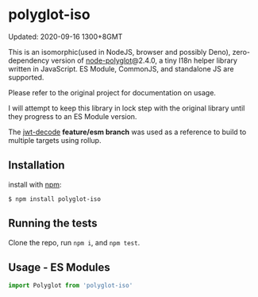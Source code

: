 polyglot-iso
============

Updated: 2020-09-16 1300+8GMT

This is an isomorphic(used in NodeJS, browser and possibly Deno), zero-dependency version of [node-polyglot](https://github.com/airbnb/polyglot.js)@2.4.0, a tiny I18n helper library written in JavaScript. ES Module, CommonJS, and standalone JS are supported.

Please refer to the original project for documentation on usage.

I will attempt to keep this library in lock step with the original library until they progress to an ES Module version.

The [jwt-decode](https://github.com/auth0/jwt-decode) **feature/esm branch** was used as a reference to build to multiple targets using rollup.

## Installation

install with [npm](https://npmjs.org):

    $ npm install polyglot-iso

## Running the tests

Clone the repo, run `npm i`, and `npm test`.

## Usage - ES Modules

```js
import Polyglot from 'polyglot-iso'
```
